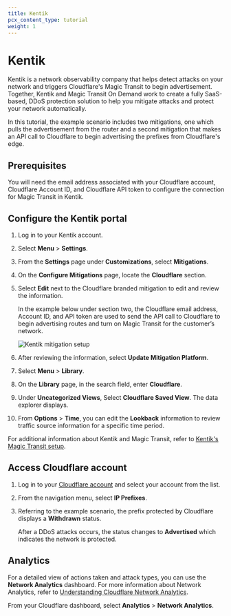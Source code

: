 ```yaml
---
title: Kentik
pcx_content_type: tutorial
weight: 1
---
```


# Kentik

Kentik is a network observability company that helps detect attacks on your network and triggers Cloudflare's Magic Transit to begin advertisement. Together, Kentik and Magic Transit On Demand work to create a fully SaaS-based, DDoS protection solution to help you mitigate attacks and protect your network automatically.

In this tutorial, the example scenario includes two mitigations, one which pulls the advertisement from the router and a second mitigation that makes an API call to Cloudflare to begin advertising the prefixes from Cloudflare's edge.

## Prerequisites

You will need the email address associated with your Cloudflare account, Cloudflare Account ID, and Cloudflare API token to configure the connection for Magic Transit in Kentik.

## Configure the Kentik portal

1. Log in to your Kentik account.
2. Select **Menu** > **Settings**.
3. From the **Settings** page under **Customizations**, select **Mitigations**.
4. On the **Configure Mitigations** page, locate the **Cloudflare** section.
5. Select **Edit** next to the Cloudflare branded mitigation to edit and review the information.

    In the example below under section two, the Cloudflare email address, Account ID, and API token are used to send the API call to Cloudflare to begin advertising routes and turn on Magic Transit for the customer’s network.

    ![Kentik mitigation setup](/magic-transit/static/kentik-setup.png)
    
6. After reviewing the information, select **Update Mitigation Platform**.
7. Select **Menu** > **Library**.
8. On the **Library** page, in the search field, enter **Cloudflare**.
9. Under **Uncategorized Views**, Select **Cloudflare Saved View**. The data explorer displays.
10. From **Options** > **Time**, you can edit the **Lookback** information to review traffic source information for a specific time period.

For additional information about Kentik and Magic Transit, refer to [Kentik's Magic Transit setup](https://kb.kentik.com/v3/Gc10.htm#Gc10-Cloudflare_MT_Setup).

## Access Cloudflare account

1. Log in to your [Cloudflare account](https://dash.cloudflare.com) and select your account from the list.
2. From the navigation menu, select **IP Prefixes**.
3. Referring to the example scenario, the prefix protected by Cloudflare displays a **Withdrawn** status.

    After a DDoS attacks occurs, the status changes to **Advertised** which indicates the network is protected.

## Analytics

For a detailed view of actions taken and attack types, you can use the **Network Analytics** dashboard. For more information about Network Analytics, refer to [Understanding Cloudflare Network Analytics](https://support.cloudflare.com/hc/articles/360038696631-Understanding-Cloudflare-Network-Analytics).

From your Cloudflare dashboard, select **Analytics** > **Network Analytics**.
